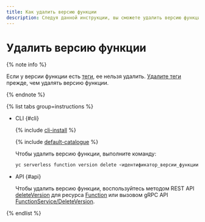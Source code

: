 ```yaml
---
title: Как удалить версию функции
description: Следуя данной инструкции, вы сможете удалить версию функции.
---
```


# Удалить версию функции

{% note info %}

Если у версии функции есть [теги](../../concepts/function.md#tag), ее нельзя удалить. [Удалите теги](tag-delete.md) прежде, чем удалять версию функции.

{% endnote %}

{% list tabs group=instructions %}

- CLI {#cli}

  {% include [cli-install](../../../_includes/cli-install.md) %}

  {% include [default-catalogue](../../../_includes/default-catalogue.md) %}

  Чтобы удалить версию функции, выполните команду:

  ```bash
  yc serverless function version delete <идентификатор_версии_функции>
  ```

- API {#api}

  Чтобы удалить версию функции, воспользуйтесь методом REST API [deleteVersion](../../functions/api-ref/Function/deleteVersion.md) для ресурса [Function](../../functions/api-ref/Function/index.md) или вызовом gRPC API [FunctionService/DeleteVersion](../../functions/api-ref/grpc/Function/deleteVersion.md).

{% endlist %}